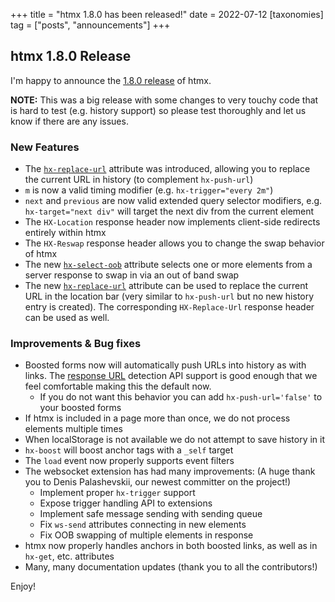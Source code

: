 +++
title = "htmx 1.8.0 has been released!"
date = 2022-07-12
[taxonomies]
tag = ["posts", "announcements"]
+++

## htmx 1.8.0 Release

I'm happy to announce the [1.8.0 release](https://unpkg.com/browse/htmx.org@1.8.0/) of htmx.

**NOTE:** This was a big release with some changes to very touchy code that is hard to test (e.g. history support) so
please test thoroughly and let us know if there are any issues.

### New Features

- The [`hx-replace-url`](@/attributes/hx-replace-url.md) attribute was introduced, allowing you to replace the current
  URL in history (to complement `hx-push-url`)
- `m` is now a valid timing modifier (e.g. `hx-trigger="every 2m"`)
- `next` and `previous` are now valid extended query selector modifiers, e.g. `hx-target="next div"` will target the
  next div from the current element
- The `HX-Location` response header now implements client-side redirects entirely within htmx
- The `HX-Reswap` response header allows you to change the swap behavior of htmx
- The new [`hx-select-oob`](@/attributes/hx-select-oob.md) attribute selects one or more elements from a server response
  to swap in via an out of band swap
- The new [`hx-replace-url`](@/attributes/hx-replace-url.md) attribute can be used to replace the current URL in the
  location bar (very similar to `hx-push-url` but no new history entry is created). The corresponding `HX-Replace-Url`
  response header can be used as well.

### Improvements & Bug fixes

- Boosted forms now will automatically push URLs into history as with links. The
  [response URL](https://caniuse.com/mdn-api_xmlhttprequest_responseurl) detection API support is good enough that we
  feel comfortable making this the default now.
  - If you do not want this behavior you can add `hx-push-url='false'` to your boosted forms
- If htmx is included in a page more than once, we do not process elements multiple times
- When localStorage is not available we do not attempt to save history in it
- `hx-boost` will boost anchor tags with a `_self` target
- The `load` event now properly supports event filters
- The websocket extension has had many improvements: (A huge thank you to Denis Palashevskii, our newest committer on
  the project!)
  - Implement proper `hx-trigger` support
  - Expose trigger handling API to extensions
  - Implement safe message sending with sending queue
  - Fix `ws-send` attributes connecting in new elements
  - Fix OOB swapping of multiple elements in response
- htmx now properly handles anchors in both boosted links, as well as in `hx-get`, etc. attributes
- Many, many documentation updates (thank you to all the contributors!)

Enjoy!

